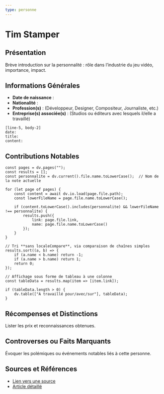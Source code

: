 ```yaml
---
type: personne
---
```


# Tim Stamper

## Présentation
Brève introduction sur la personnalité : rôle dans l’industrie du jeu vidéo, importance, impact.

## Informations Générales
- **Date de naissance** :  
- **Nationalité** :  
- **Profession(s)** : (Développeur, Designer, Compositeur, Journaliste, etc.)  
- **Entreprise(s) associée(s)** : (Studios ou éditeurs avec lesquels il/elle a travaillé)  

```timeline-labeled
[line-5, body-2]
date:  
title: 
content:
```


## Contributions Notables

```dataviewjs
const pages = dv.pages("");
const results = [];
const personnalite = dv.current().file.name.toLowerCase();  // Nom de la note actuelle

for (let page of pages) {
    const content = await dv.io.load(page.file.path);
    const lowerFileName = page.file.name.toLowerCase();

    if (content.toLowerCase().includes(personnalite) && lowerFileName !== personnalite) {
        results.push({
            link: page.file.link,
            name: page.file.name.toLowerCase()
        });
    }
}

// Tri **sans localeCompare**, via comparaison de chaînes simples
results.sort((a, b) => {
    if (a.name < b.name) return -1;
    if (a.name > b.name) return 1;
    return 0;
});

// Affichage sous forme de tableau à une colonne
const tableData = results.map(item => [item.link]);

if (tableData.length > 0) {
    dv.table(["A travaillé pour/avec/sur"], tableData);
}

```

## Récompenses et Distinctions
Lister les prix et reconnaissances obtenues.

## Controverses ou Faits Marquants
Évoquer les polémiques ou événements notables liés à cette personne.

## Sources et Références
- [Lien vers une source](#)
- [Article détaillé](#)
